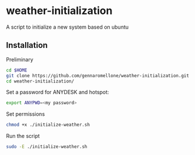 # weather-initialization
A script to initialize a new system based on ubuntu 

## Installation
Preliminary
```sh
cd $HOME
git clone https://github.com/gennaromellone/weather-initialization.git
cd weather-initialization/
```

Set a password for ANYDESK and hotspot:
```sh
export ANYPWD=<my password>
```

Set permissions
```sh
chmod +x ./initialize-weather.sh
```

Run the script
```sh
sudo -E ./initialize-weather.sh
```
